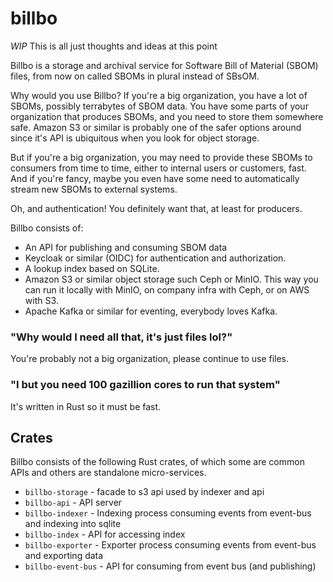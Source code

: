 # billbo

*WIP* This is all just thoughts and ideas at this point

Billbo is a storage and archival service for Software Bill of Material (SBOM) files, from now on called SBOMs in plural instead of SBsOM.

Why would you use Billbo? If you're a big organization, you have a lot of SBOMs, possibly terrabytes of SBOM data. You have some parts of your organization that produces SBOMs, and you need to store them somewhere safe. Amazon S3 or similar is probably one of the safer options around since it's API is ubiquitous when you look for object storage.

But if you're a big organization, you may need to provide these SBOMs to consumers from time to time, either to internal users or customers, fast. And if you're fancy, maybe you even have some need to automatically stream new SBOMs to external systems.

Oh, and authentication! You definitely want that, at least for producers.

Billbo consists of:

* An API for publishing and consuming SBOM data
* Keycloak or similar (OIDC) for authentication and authorization.
* A lookup index based on SQLite. 
* Amazon S3 or similar object storage such Ceph or MinIO. This way you can run it locally with MinIO, on company infra with Ceph, or on AWS with S3.
* Apache Kafka or similar for eventing, everybody loves Kafka.

### "Why would I need all that, it's just files lol?"

You're probably not a big organization, please continue to use files.

### "I but you need 100 gazillion cores to run that system"

It's written in Rust so it must be fast. 

## Crates 

Billbo consists of the following Rust crates, of which some are common APIs and others are standalone micro-services.

* `billbo-storage` - facade to s3 api used by indexer and api
* `billbo-api` - API server
* `billbo-indexer` - Indexing process consuming events from event-bus and indexing into sqlite
* `billbo-index` - API for accessing index
* `billbo-exporter` - Exporter process consuming events from event-bus and exporting data
* `billbo-event-bus` - API for consuming from event bus (and publishing)

